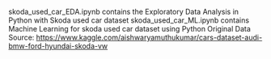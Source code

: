 skoda_used_car_EDA.ipynb contains the Exploratory Data Analysis in Python with Skoda used car dataset
skoda_used_car_ML.ipynb contains Machine Learning for skoda used car dataset using Python
Original Data Source: https://www.kaggle.com/aishwaryamuthukumar/cars-dataset-audi-bmw-ford-hyundai-skoda-vw
